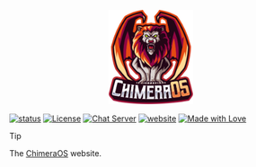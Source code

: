 <!--Author: D.A.Pelasgus-->
<p align="center"><img src="src/_assets/logo.svg" alt="Tauri" style="width: 150px;" /></p>

[![status](https://img.shields.io/badge/status-stable-%23961937.svg?style=for-the-badge)](chimeraos.github.io )
[![License](https://img.shields.io/badge/License-GPL3-%23961937.svg?style=for-the-badge)](https://chimeraos.org)
[![Chat Server](https://img.shields.io/badge/chat-discord-%23961937.svg?style=for-the-badge)](https://discord.gg/fKsUbrt)
[![website](https://img.shields.io/badge/website-chimeraos.org-%23961937.svg?style=for-the-badge)](https://chimeraos.org)
[![Made with Love](https://img.shields.io/badge/made_with-❤-%23961937.svg?style=for-the-badge)](https://chimeraos.org)

> [!TIP]
> The [ChimeraOS](https://chimeraos.org) website.

